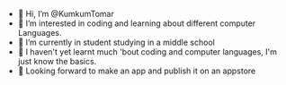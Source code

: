 - 👋 Hi, I’m @KumkumTomar
- 👀 I’m interested in coding and learning about different computer Languages.
- 🌱 I’m currently in student studying in a middle school
- 💞️ I haven't yet learnt much 'bout coding and computer languages, I'm just know the basics.
- 👀 Looking forward to make an app and publish it on an appstore

<!---
KumkumTomar/KumkumTomar is a ✨ special ✨ repository because its `README.md` (this file) appears on your GitHub profile.
You can click the Preview link to take a look at your changes.
--->
